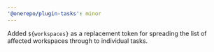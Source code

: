 ```yaml
---
'@onerepo/plugin-tasks': minor
---
```


Added `${workspaces}` as a replacement token for spreading the list of affected workspaces through to individual tasks.
